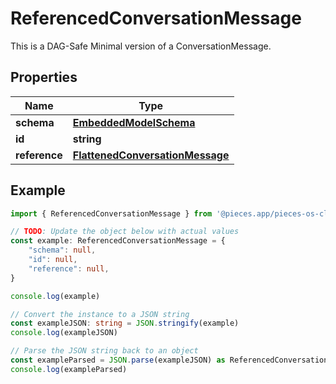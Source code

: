 
# ReferencedConversationMessage

This is a DAG-Safe Minimal version of a ConversationMessage.

## Properties

Name | Type
------------ | -------------
**schema** | [**EmbeddedModelSchema**](EmbeddedModelSchema)
**id** | **string**
**reference** | [**FlattenedConversationMessage**](FlattenedConversationMessage)

## Example

```typescript
import { ReferencedConversationMessage } from '@pieces.app/pieces-os-client'

// TODO: Update the object below with actual values
const example: ReferencedConversationMessage = {
    "schema": null,
    "id": null,
    "reference": null,
}

console.log(example)

// Convert the instance to a JSON string
const exampleJSON: string = JSON.stringify(example)
console.log(exampleJSON)

// Parse the JSON string back to an object
const exampleParsed = JSON.parse(exampleJSON) as ReferencedConversationMessage
console.log(exampleParsed)
```


